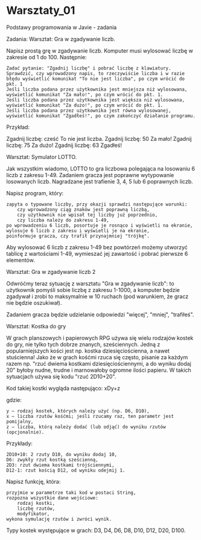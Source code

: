 # Warsztaty_01

Podstawy programowania w Javie - zadania

Zadania:
Warsztat: Gra w zgadywanie liczb.

Napisz prostą grę w zgadywanie liczb. Komputer musi wylosować liczbę w zakresie od 1 do 100. Następnie:

    Zadać pytanie: "Zgadnij liczbę" i pobrać liczbę z klawiatury.
    Sprawdzić, czy wprowadzony napis, to rzeczywiście liczba i w razie błędu wyświetlić komunikat "To nie jest liczba", po czym wrócić do pkt. 1
    Jeśli liczba podana przez użytkownika jest mniejsza niż wylosowana, wyświetlić komunikat "Za mało!", po czym wrócić do pkt. 1.
    Jeśli liczba podana przez użytkownika jest większa niż wylosowana, wyświetlić komunikat "Za dużo!", po czym wrócić do pkt. 1.
    Jeśli liczba podana przez użytkownika jest równa wylosowanej, wyświetlić komunikat "Zgadłeś!", po czym zakończyć działanie programu.

Przykład:

Zgadnij liczbę: cześć
To nie jest liczba.
Zgadnij liczbę: 50
Za mało!
Zgadnij liczbę: 75
Za dużo!
Zgadnij liczbę: 63
Zgadłeś!

Warsztat: Symulator LOTTO.

Jak wszystkim wiadomo, LOTTO to gra liczbowa polegająca na losowaniu 6 liczb z zakresu 1-49. Zadaniem gracza jest poprawne wytypowanie losowanych liczb. Nagradzane jest trafienie 3, 4, 5 lub 6 poprawnych liczb.

Napisz program, który:

    zapyta o typowane liczby, przy okazji sprawdzi następujące warunki:
        czy wprowadzony ciąg znaków jest poprawną liczbą,
        czy użytkownik nie wpisał tej liczby już poprzednio,
        czy liczba należy do zakresu 1-49,
    po wprowadzeniu 6 liczb, posortuje je rosnąco i wyświetli na ekranie,
    wylosuje 6 liczb z zakresu i wyświetli je na ekranie,
    poinformuje gracza, czy trafił przynajmniej "trójkę".

Aby wylosować 6 liczb z zakresu 1-49 bez powtórzeń możemy utworzyć tablicę z wartościami 1-49, wymieszać jej zawartość i pobrać pierwsze 6 elementów.


Warsztat: Gra w zgadywanie liczb 2

Odwróćmy teraz sytuację z warsztatu "Gra w zgadywanie liczb": to użytkownik pomyśli sobie liczbę z zakresu 1-1000, a komputer będzie zgadywał i zrobi to maksymalnie w 10 ruchach (pod warunkiem, że gracz nie będzie oszukiwał).

Zadaniem gracza będzie udzielanie odpowiedzi "więcej", "mniej", "trafiłeś".


Warsztat: Kostka do gry

W grach planszowych i papierowych RPG używa się wielu rodzajów kostek do gry, nie tylko tych dobrze znanych, sześciennych. Jedną z popularniejszych kości jest np. kostka dziesięciościenna, a nawet stuścienna! Jako że w grach kośćmi rzuca się często, pisanie za każdym razem np. "rzuć dwiema kostkami dziesięciościennymi, a do wyniku dodaj 20" byłoby nudne, trudne i marnowałoby ogromne ilości papieru. W takich sytuacjach używa się kodu "rzuć 2D10+20".

Kod takiej kostki wygląda następująco:
xDy+z

gdzie:

    y – rodzaj kostek, których należy użyć (np. D6, D10),
    x – liczba rzutów kośćmi; jeśli rzucamy raz, ten parametr jest pomijalny,
    z – liczba, którą należy dodać (lub odjąć) do wyniku rzutów (opcjonalnie).

Przykłady:

    2D10+10: 2 rzuty D10, do wyniku dodaj 10,
    D6: zwykły rzut kostką sześcienną,
    2D3: rzut dwiema kostkami trójściennymi,
    D12-1: rzut kością D12, od wyniku odejmij 1.

Napisz funkcję, która:

    przyjmie w parametrze taki kod w postaci String,
    rozpozna wszystkie dane wejściowe:
        rodzaj kostki,
        liczbę rzutów,
        modyfikator,
    wykona symulację rzutów i zwróci wynik.

Typy kostek występujące w grach: D3, D4, D6, D8, D10, D12, D20, D100.
